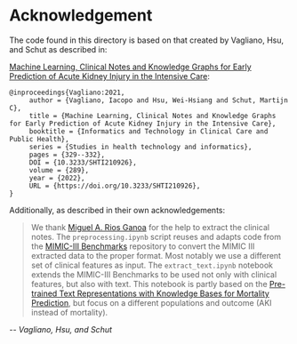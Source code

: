 # Acknowledgement
The code found in this directory is based on that created by Vagliano, Hsu, and Schut as described in:

[Machine Learning, Clinical Notes and Knowledge Graphs for Early Prediction of Acute Kidney Injury in the Intensive Care](https://ebooks.iospress.nl/doi/10.3233/SHTI210926):

    @inproceedings{Vagliano:2021,
         author = {Vagliano, Iacopo and Hsu, Wei-Hsiang and Schut, Martijn C},
         title = {Machine Learning, Clinical Notes and Knowledge Graphs for Early Prediction of Acute Kidney Injury in the Intensive Care},
         booktitle = {Informatics and Technology in Clinical Care and Public Health},
         series = {Studies in health technology and informatics},
         pages = {329--332},
         DOI = {10.3233/SHTI210926},
         volume = {289},
         year = {2022},
         URL = {https://doi.org/10.3233/SHTI210926},
    }

Additionally, as described in their own acknowledgements:

> We thank [Miguel A. Rios Ganoa](https://github.com/mriosb08) for the help to extract the clinical notes.
The `preprocessing.ipynb` script reuses and adapts code from the [MIMIC-III Benchmarks](https://github.com/YerevaNN/mimic3-benchmarks) repository to convert the MIMIC III extracted data to the proper format. Most notably we use a different set of clinical features as input. The `extract_text.ipynb` notebook extends the MIMIC-III Benchmarks to be used not only with clinical features, but also with text. This notebook is partly based on the [Pre-trained Text Representations with Knowledge Bases for Mortality Prediction](https://github.com/Sep905/pre-trained_wv_with_kb), but focus on a different populations and outcome (AKI instead of mortality).

-- <cite> Vagliano, Hsu, and Schut </cite>
